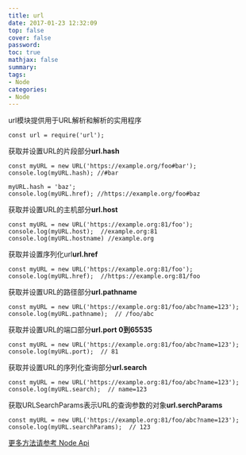 ```yaml
---
title: url 
date: 2017-01-23 12:32:09
top: false
cover: false
password:
toc: true
mathjax: false
summary: 
tags:
- Node
categories:
- Node
---
```


url模块提供用于URL解析和解析的实用程序<br/>
```
const url = require('url');
```

获取并设置URL的片段部分**url.hash**<br/>
```
const myURL = new URL('https://example.org/foo#bar');
console.log(myURL.hash); //#bar

myURL.hash = 'baz';
console.log(myURL.href); //https://example.org/foo#baz
```

获取并设置URL的主机部分**url.host**<br/>
```
const myURL = new URL('https://example.org:81/foo');
console.log(myURL.host);  //example.org:81
console.log(myURL.hostname) //example.org
```

获取并设置序列化url**url.href**<br/>
```
const myURL = new URL('https://example.org:81/foo');
console.log(myURL.href);  //https://example.org:81/foo
```

获取并设置URL的路径部分**url.pathname**<br/>
```
const myURL = new URL('https://example.org:81/foo/abc?name=123');
console.log(myURL.pathname);  // /foo/abc
```

获取并设置URL的端口部分**url.port  0到65535**<br/>
```
const myURL = new URL('https://example.org:81/foo/abc?name=123');
console.log(myURL.port);  // 81
```

获取并设置URL的序列化查询部分**url.search**<br/>
```
const myURL = new URL('https://example.org:81/foo/abc?name=123');
console.log(myURL.search);  // name=123
```

获取URLSearchParams表示URL的查询参数的对象**url.serchParams**<br/>
```
const myURL = new URL('https://example.org:81/foo/abc?name=123');
console.log(myURL.searchParams);  // 123
```

<a href="https://nodejs.org/api/url.html">更多方法请参考 Node Api </a><br/>



